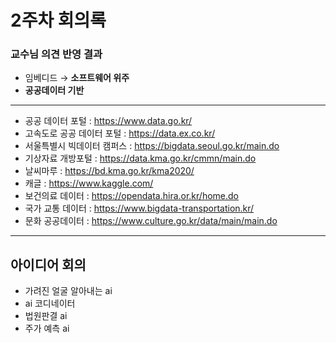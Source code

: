 # 2주차 회의록

### 교수님 의견 반영 결과

- 임베디드 → **소프트웨어 위주**
- **공공데이터 기반** 
---
- 공공 데이터 포털 : https://www.data.go.kr/
- 고속도로 공공 데이터 포털 : https://data.ex.co.kr/
- 서울특별시 빅데이터 캠퍼스 : https://bigdata.seoul.go.kr/main.do
- 기상자료 개방포털 : https://data.kma.go.kr/cmmn/main.do
- 날씨마루 : https://bd.kma.go.kr/kma2020/
- 캐글 : https://www.kaggle.com/
- 보건의료 데이터 : https://opendata.hira.or.kr/home.do
- 국가 교통 데이터 : https://www.bigdata-transportation.kr/
- 문화 공공데이터 : https://www.culture.go.kr/data/main/main.do
---

## 아이디어 회의

- 가려진 얼굴 알아내는 ai
- ai 코디네이터
- 법원판결 ai
- 주가 예측 ai